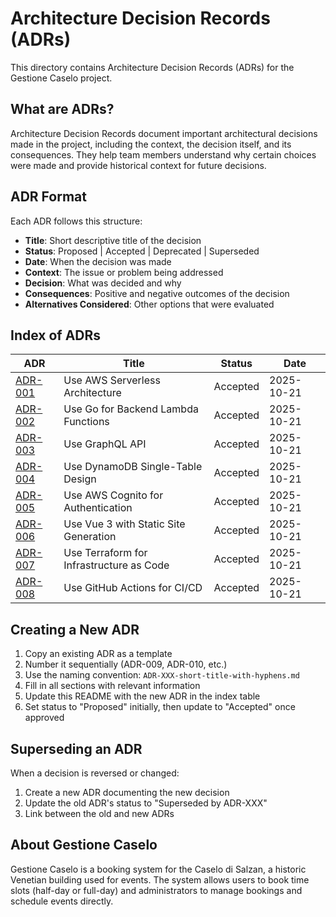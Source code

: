 # Architecture Decision Records (ADRs)

This directory contains Architecture Decision Records (ADRs) for the Gestione Caselo project.

## What are ADRs?

Architecture Decision Records document important architectural decisions made in the project, including the context, the decision itself, and its consequences. They help team members understand why certain choices were made and provide historical context for future decisions.

## ADR Format

Each ADR follows this structure:

- **Title**: Short descriptive title of the decision
- **Status**: Proposed | Accepted | Deprecated | Superseded
- **Date**: When the decision was made
- **Context**: The issue or problem being addressed
- **Decision**: What was decided and why
- **Consequences**: Positive and negative outcomes of the decision
- **Alternatives Considered**: Other options that were evaluated

## Index of ADRs

| ADR | Title | Status | Date |
|-----|-------|--------|------|
| [ADR-001](./ADR-001-use-aws-serverless-architecture.md) | Use AWS Serverless Architecture | Accepted | 2025-10-21 |
| [ADR-002](./ADR-002-use-go-for-backend.md) | Use Go for Backend Lambda Functions | Accepted | 2025-10-21 |
| [ADR-003](./ADR-003-use-graphql-api.md) | Use GraphQL API | Accepted | 2025-10-21 |
| [ADR-004](./ADR-004-use-dynamodb-single-table-design.md) | Use DynamoDB Single-Table Design | Accepted | 2025-10-21 |
| [ADR-005](./ADR-005-use-aws-cognito-for-authentication.md) | Use AWS Cognito for Authentication | Accepted | 2025-10-21 |
| [ADR-006](./ADR-006-use-vue3-with-static-site-generation.md) | Use Vue 3 with Static Site Generation | Accepted | 2025-10-21 |
| [ADR-007](./ADR-007-use-terraform-for-infrastructure.md) | Use Terraform for Infrastructure as Code | Accepted | 2025-10-21 |
| [ADR-008](./ADR-008-use-github-actions-for-cicd.md) | Use GitHub Actions for CI/CD | Accepted | 2025-10-21 |

## Creating a New ADR

1. Copy an existing ADR as a template
2. Number it sequentially (ADR-009, ADR-010, etc.)
3. Use the naming convention: `ADR-XXX-short-title-with-hyphens.md`
4. Fill in all sections with relevant information
5. Update this README with the new ADR in the index table
6. Set status to "Proposed" initially, then update to "Accepted" once approved

## Superseding an ADR

When a decision is reversed or changed:

1. Create a new ADR documenting the new decision
2. Update the old ADR's status to "Superseded by ADR-XXX"
3. Link between the old and new ADRs

## About Gestione Caselo

Gestione Caselo is a booking system for the Caselo di Salzan, a historic Venetian building used for events. The system allows users to book time slots (half-day or full-day) and administrators to manage bookings and schedule events directly.
